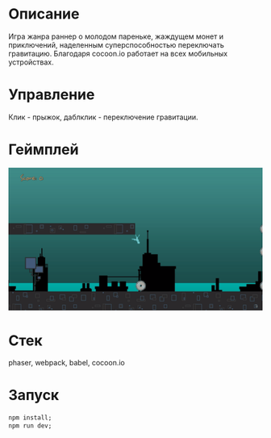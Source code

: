 # Описание
Игра жанра раннер о молодом пареньке, жаждущем монет и приключений, наделенным суперспособностью переключать гравитацию.
Благодаря cocoon.io работает на всех мобильных устройствах.
# Управление
Клик - прыжок, даблклик - переключение гравитации.
# Геймплей
<p align="center">
  <img src="https://github.com/nickbullock/gifster/raw/master/example.gif">
</p>

# Стек
phaser, webpack, babel, cocoon.io
# Запуск
```
npm install;
npm run dev;
```



